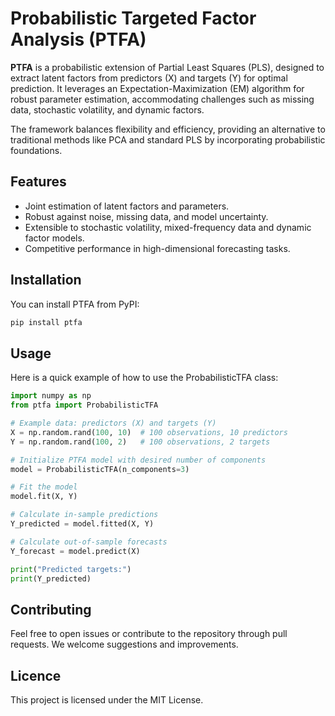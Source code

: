 # Probabilistic Targeted Factor Analysis (PTFA)

**PTFA** is a probabilistic extension of Partial Least Squares (PLS), designed to extract latent factors from predictors \(X\) and targets \(Y\) for optimal prediction. It leverages an Expectation-Maximization (EM) algorithm for robust parameter estimation, accommodating challenges such as missing data, stochastic volatility, and dynamic factors.

The framework balances flexibility and efficiency, providing an alternative to traditional methods like PCA and standard PLS by incorporating probabilistic foundations.

## Features

- Joint estimation of latent factors and parameters.
- Robust against noise, missing data, and model uncertainty.
- Extensible to stochastic volatility, mixed-frequency data and dynamic factor models.
- Competitive performance in high-dimensional forecasting tasks.

## Installation

You can install PTFA from PyPI:

```bash
pip install ptfa
```

## Usage

Here is a quick example of how to use the ProbabilisticTFA class:

```python
import numpy as np
from ptfa import ProbabilisticTFA

# Example data: predictors (X) and targets (Y)
X = np.random.rand(100, 10)  # 100 observations, 10 predictors
Y = np.random.rand(100, 2)   # 100 observations, 2 targets

# Initialize PTFA model with desired number of components
model = ProbabilisticTFA(n_components=3)

# Fit the model
model.fit(X, Y)

# Calculate in-sample predictions
Y_predicted = model.fitted(X, Y)

# Calculate out-of-sample forecasts
Y_forecast = model.predict(X)

print("Predicted targets:")
print(Y_predicted)

```

## Contributing

Feel free to open issues or contribute to the repository through pull requests. We welcome suggestions and improvements.

## Licence 

This project is licensed under the MIT License.
